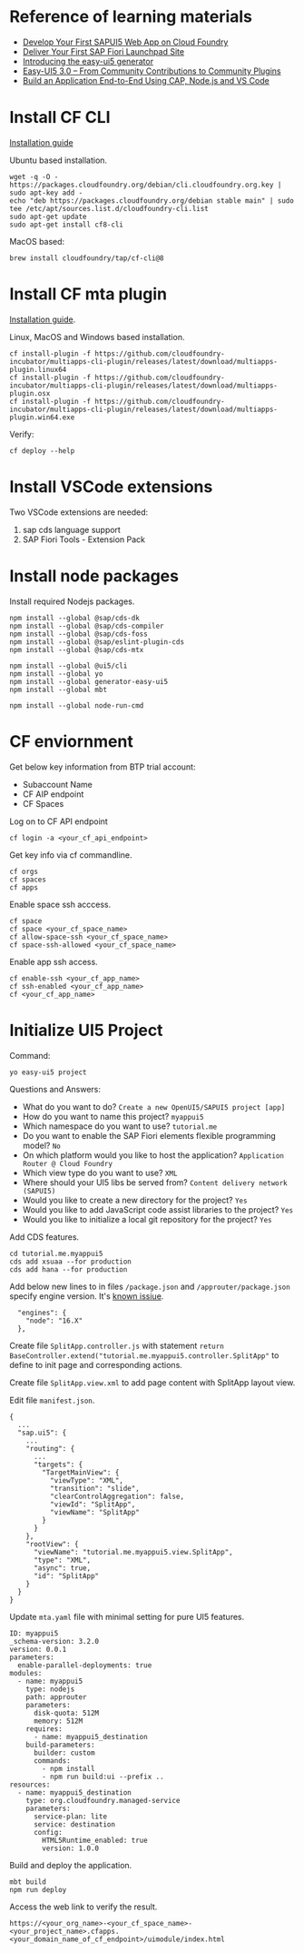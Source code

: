 # Reference of learning materials

* [Develop Your First SAPUI5 Web App on Cloud Foundry](https://developers.sap.com/mission.sapui5-cf-first.html)	
* [Deliver Your First SAP Fiori Launchpad Site](https://developers.sap.com/mission.cp-starter-digitalexp-portal.html)	
* [Introducing the easy-ui5 generator](https://blogs.sap.com/2019/02/05/introducing-the-easy-ui5-generator/)
* [Easy-UI5 3.0 – From Community Contributions to Community Plugins](https://blogs.sap.com/2021/04/09/easy-ui5-3.0-from-community-contributions-to-community-plugins/)
* [Build an Application End-to-End Using CAP, Node.js and VS Code](https://developers.sap.com/mission.btp-application-cap-e2e.html)

# Install CF CLI

[Installation guide](https://docs.cloudfoundry.org/cf-cli/install-go-cli.html)

Ubuntu based installation.
```
wget -q -O - https://packages.cloudfoundry.org/debian/cli.cloudfoundry.org.key | sudo apt-key add -
echo "deb https://packages.cloudfoundry.org/debian stable main" | sudo tee /etc/apt/sources.list.d/cloudfoundry-cli.list
sudo apt-get update
sudo apt-get install cf8-cli
```
MacOS based:
```
brew install cloudfoundry/tap/cf-cli@8
```



# Install CF mta plugin

[Installation guide](https://developers.sap.com/tutorials/cp-cf-install-cliplugin-mta.html).

Linux, MacOS and Windows based installation.
```
cf install-plugin -f https://github.com/cloudfoundry-incubator/multiapps-cli-plugin/releases/latest/download/multiapps-plugin.linux64
cf install-plugin -f https://github.com/cloudfoundry-incubator/multiapps-cli-plugin/releases/latest/download/multiapps-plugin.osx
cf install-plugin -f https://github.com/cloudfoundry-incubator/multiapps-cli-plugin/releases/latest/download/multiapps-plugin.win64.exe
```
Verify:
```
cf deploy --help
```

# Install VSCode extensions

Two VSCode extensions are needed:

1. sap cds language support
2. SAP Fiori Tools - Extension Pack


# Install node packages

Install required Nodejs packages.
```
npm install --global @sap/cds-dk
npm install --global @sap/cds-compiler
npm install --global @sap/cds-foss
npm install --global @sap/eslint-plugin-cds
npm install --global @sap/cds-mtx

npm install --global @ui5/cli
npm install --global yo
npm install --global generator-easy-ui5
npm install --global mbt

npm install --global node-run-cmd
```


# CF enviornment

Get below key information from BTP trial account:

* Subaccount Name
* CF AIP endpoint
* CF Spaces

Log on to CF API endpoint
```
cf login -a <your_cf_api_endpoint>
```

Get key info via cf commandline.
```
cf orgs
cf spaces
cf apps
```

Enable space ssh acccess.
```
cf space 
cf space <your_cf_space_name>
cf allow-space-ssh <your_cf_space_name>
cf space-ssh-allowed <your_cf_space_name>
```

Enable app ssh access.
```
cf enable-ssh <your_cf_app_name>
cf ssh-enabled <your_cf_app_name>
cf <your_cf_app_name>
```



# Initialize UI5 Project

Command:
```
yo easy-ui5 project
```
Questions and Answers:

* What do you want to do? `Create a new OpenUI5/SAPUI5 project [app]`
* How do you want to name this project? `myappui5`
* Which namespace do you want to use? `tutorial.me`
* Do you want to enable the SAP Fiori elements flexible programming model? `No`
* On which platform would you like to host the application? `Application Router @ Cloud Foundry`
* Which view type do you want to use? `XML`
* Where should your UI5 libs be served from? `Content delivery network (SAPUI5)`
* Would you like to create a new directory for the project? `Yes`
* Would you like to add JavaScript code assist libraries to the project? `Yes`
* Would you like to initialize a local git repository for the project? `Yes`

Add CDS features.
```
cd tutorial.me.myappui5
cds add xsuaa --for production
cds add hana --for production
```

Add below new lines to in files `/package.json` and `/approuter/package.json` specify engine version. It's [known issiue](https://github.com/SAP-samples/cloud-sample-node-chat/issues/3).
```
  "engines": {
    "node": "16.X"
  },
```

Create file `SplitApp.controller.js` with statement `return BaseController.extend("tutorial.me.myappui5.controller.SplitApp"` to define to init page and corresponding actions.

Create file `SplitApp.view.xml` to add page content with SplitApp layout view. 

Edit file `manifest.json`.
```
{
  ...
  "sap.ui5": {
    ...
    "routing": {
      ...
      "targets": {
        "TargetMainView": {
          "viewType": "XML",
          "transition": "slide",
          "clearControlAggregation": false,
          "viewId": "SplitApp",
          "viewName": "SplitApp"
        }
      }
    },
    "rootView": {
      "viewName": "tutorial.me.myappui5.view.SplitApp",
      "type": "XML",
      "async": true,
      "id": "SplitApp"
    }
  }
}
```

Update `mta.yaml` file with minimal setting for pure UI5 features.
```
ID: myappui5
_schema-version: 3.2.0
version: 0.0.1
parameters:
  enable-parallel-deployments: true
modules:
  - name: myappui5
    type: nodejs
    path: approuter
    parameters:
      disk-quota: 512M
      memory: 512M
    requires:
      - name: myappui5_destination
    build-parameters:
      builder: custom
      commands:
        - npm install
        - npm run build:ui --prefix ..
resources:
  - name: myappui5_destination
    type: org.cloudfoundry.managed-service
    parameters:
      service-plan: lite
      service: destination
      config:
        HTML5Runtime_enabled: true
        version: 1.0.0
```

Build and deploy the application.
```
mbt build
npm run deploy
```

Access the web link to verify the result.
```
https://<your_org_name>-<your_cf_space_name>-<your_project_name>.cfapps.<your_domain_name_of_cf_endpoint>/uimodule/index.html
```















